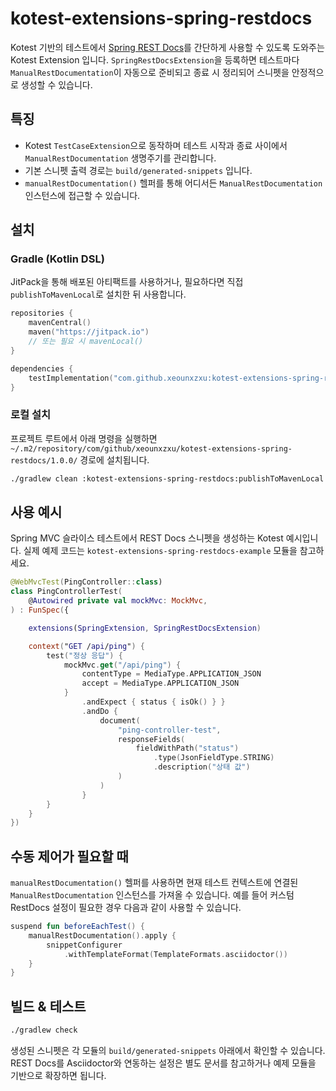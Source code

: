 # kotest-extensions-spring-restdocs

Kotest 기반의 테스트에서 [Spring REST Docs](https://docs.spring.io/spring-restdocs/docs/current/reference/htmlsingle/)를 간단하게 사용할 수 있도록 도와주는 Kotest Extension 입니다. `SpringRestDocsExtension`을 등록하면 테스트마다 `ManualRestDocumentation`이 자동으로 준비되고 종료 시 정리되어 스니펫을 안정적으로 생성할 수 있습니다.

## 특징
- Kotest `TestCaseExtension`으로 동작하며 테스트 시작과 종료 사이에서 `ManualRestDocumentation` 생명주기를 관리합니다.
- 기본 스니펫 출력 경로는 `build/generated-snippets` 입니다.
- `manualRestDocumentation()` 헬퍼를 통해 어디서든 `ManualRestDocumentation` 인스턴스에 접근할 수 있습니다.

## 설치
### Gradle (Kotlin DSL)
JitPack을 통해 배포된 아티팩트를 사용하거나, 필요하다면 직접 `publishToMavenLocal`로 설치한 뒤 사용합니다.

```kotlin
repositories {
    mavenCentral()
    maven("https://jitpack.io")
    // 또는 필요 시 mavenLocal()
}

dependencies {
    testImplementation("com.github.xeounxzxu:kotest-extensions-spring-restdocs:1.0.0")
}
```

### 로컬 설치
프로젝트 루트에서 아래 명령을 실행하면 `~/.m2/repository/com/github/xeounxzxu/kotest-extensions-spring-restdocs/1.0.0/` 경로에 설치됩니다.

```bash
./gradlew clean :kotest-extensions-spring-restdocs:publishToMavenLocal
```

## 사용 예시
Spring MVC 슬라이스 테스트에서 REST Docs 스니펫을 생성하는 Kotest 예시입니다. 실제 예제 코드는 `kotest-extensions-spring-restdocs-example` 모듈을 참고하세요.

```kotlin
@WebMvcTest(PingController::class)
class PingControllerTest(
    @Autowired private val mockMvc: MockMvc,
) : FunSpec({

    extensions(SpringExtension, SpringRestDocsExtension)

    context("GET /api/ping") {
        test("정상 응답") {
            mockMvc.get("/api/ping") {
                contentType = MediaType.APPLICATION_JSON
                accept = MediaType.APPLICATION_JSON
            }
                .andExpect { status { isOk() } }
                .andDo {
                    document(
                        "ping-controller-test",
                        responseFields(
                            fieldWithPath("status")
                                .type(JsonFieldType.STRING)
                                .description("상태 값")
                        )
                    )
                }
        }
    }
})
```

## 수동 제어가 필요할 때
`manualRestDocumentation()` 헬퍼를 사용하면 현재 테스트 컨텍스트에 연결된 `ManualRestDocumentation` 인스턴스를 가져올 수 있습니다. 예를 들어 커스텀 RestDocs 설정이 필요한 경우 다음과 같이 사용할 수 있습니다.

```kotlin
suspend fun beforeEachTest() {
    manualRestDocumentation().apply {
        snippetConfigurer
            .withTemplateFormat(TemplateFormats.asciidoctor())
    }
}
```

## 빌드 & 테스트
```bash
./gradlew check
```

생성된 스니펫은 각 모듈의 `build/generated-snippets` 아래에서 확인할 수 있습니다. REST Docs를 Asciidoctor와 연동하는 설정은 별도 문서를 참고하거나 예제 모듈을 기반으로 확장하면 됩니다.
